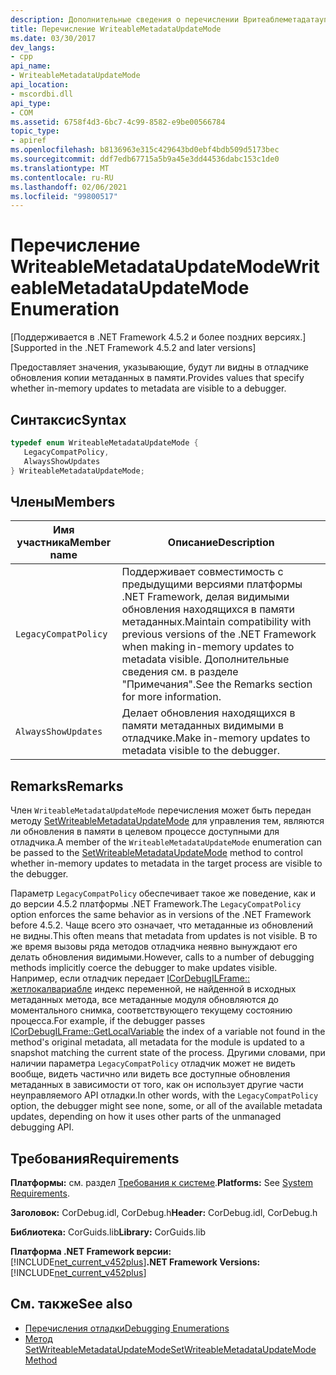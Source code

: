 ```yaml
---
description: Дополнительные сведения о перечислении Вритеаблеметадатаупдатемоде
title: Перечисление WriteableMetadataUpdateMode
ms.date: 03/30/2017
dev_langs:
- cpp
api_name:
- WriteableMetadataUpdateMode
api_location:
- mscordbi.dll
api_type:
- COM
ms.assetid: 6758f4d3-6bc7-4c99-8582-e9be00566784
topic_type:
- apiref
ms.openlocfilehash: b8136963e315c429643bd0ebf4bdb509d5173bec
ms.sourcegitcommit: ddf7edb67715a5b9a45e3dd44536dabc153c1de0
ms.translationtype: MT
ms.contentlocale: ru-RU
ms.lasthandoff: 02/06/2021
ms.locfileid: "99800517"
---
```

# <a name="writeablemetadataupdatemode-enumeration"></a><span data-ttu-id="f0acf-103">Перечисление WriteableMetadataUpdateMode</span><span class="sxs-lookup"><span data-stu-id="f0acf-103">WriteableMetadataUpdateMode Enumeration</span></span>

<span data-ttu-id="f0acf-104">[Поддерживается в .NET Framework 4.5.2 и более поздних версиях.]</span><span class="sxs-lookup"><span data-stu-id="f0acf-104">[Supported in the .NET Framework 4.5.2 and later versions]</span></span>  
  
 <span data-ttu-id="f0acf-105">Предоставляет значения, указывающие, будут ли видны в отладчике обновления копии метаданных в памяти.</span><span class="sxs-lookup"><span data-stu-id="f0acf-105">Provides values that specify whether in-memory updates to metadata are visible to a debugger.</span></span>  
  
## <a name="syntax"></a><span data-ttu-id="f0acf-106">Синтаксис</span><span class="sxs-lookup"><span data-stu-id="f0acf-106">Syntax</span></span>  
  
```cpp
typedef enum WriteableMetadataUpdateMode {  
   LegacyCompatPolicy,  
   AlwaysShowUpdates  
} WriteableMetadataUpdateMode;  
```  
  
## <a name="members"></a><span data-ttu-id="f0acf-107">Члены</span><span class="sxs-lookup"><span data-stu-id="f0acf-107">Members</span></span>  
  
|<span data-ttu-id="f0acf-108">Имя участника</span><span class="sxs-lookup"><span data-stu-id="f0acf-108">Member name</span></span>|<span data-ttu-id="f0acf-109">Описание</span><span class="sxs-lookup"><span data-stu-id="f0acf-109">Description</span></span>|  
|-----------------|-----------------|  
|`LegacyCompatPolicy`|<span data-ttu-id="f0acf-110">Поддерживает совместимость с предыдущими версиями платформы .NET Framework, делая видимыми обновления находящихся в памяти метаданных.</span><span class="sxs-lookup"><span data-stu-id="f0acf-110">Maintain compatibility with previous versions of the .NET Framework when making in-memory updates to metadata visible.</span></span> <span data-ttu-id="f0acf-111">Дополнительные сведения см. в разделе "Примечания".</span><span class="sxs-lookup"><span data-stu-id="f0acf-111">See the Remarks section for more information.</span></span>|  
|`AlwaysShowUpdates`|<span data-ttu-id="f0acf-112">Делает обновления находящихся в памяти метаданных видимыми в отладчике.</span><span class="sxs-lookup"><span data-stu-id="f0acf-112">Make in-memory updates to metadata visible to the debugger.</span></span>|  
  
## <a name="remarks"></a><span data-ttu-id="f0acf-113">Remarks</span><span class="sxs-lookup"><span data-stu-id="f0acf-113">Remarks</span></span>  

 <span data-ttu-id="f0acf-114">Член `WriteableMetadataUpdateMode` перечисления может быть передан методу [SetWriteableMetadataUpdateMode](icordebugprocess7-setwriteablemetadataupdatemode-method.md) для управления тем, являются ли обновления в памяти в целевом процессе доступными для отладчика.</span><span class="sxs-lookup"><span data-stu-id="f0acf-114">A member of the `WriteableMetadataUpdateMode` enumeration can be passed to the [SetWriteableMetadataUpdateMode](icordebugprocess7-setwriteablemetadataupdatemode-method.md) method to control whether in-memory updates to metadata in the target process are visible to the debugger.</span></span>  
  
 <span data-ttu-id="f0acf-115">Параметр `LegacyCompatPolicy` обеспечивает такое же поведение, как и до версии 4.5.2 платформы .NET Framework.</span><span class="sxs-lookup"><span data-stu-id="f0acf-115">The `LegacyCompatPolicy` option enforces the same behavior as in versions of the .NET Framework before 4.5.2.</span></span> <span data-ttu-id="f0acf-116">Чаще всего это означает, что метаданные из обновлений не видны.</span><span class="sxs-lookup"><span data-stu-id="f0acf-116">This often means that metadata from updates is not visible.</span></span> <span data-ttu-id="f0acf-117">В то же время вызовы ряда методов отладчика неявно вынуждают его делать обновления видимыми.</span><span class="sxs-lookup"><span data-stu-id="f0acf-117">However, calls to a number of debugging methods implicitly coerce the debugger to make updates visible.</span></span> <span data-ttu-id="f0acf-118">Например, если отладчик передает [ICorDebugILFrame:: жетлокалвариабле](icordebugilframe-getlocalvariable-method.md) индекс переменной, не найденной в исходных метаданных метода, все метаданные модуля обновляются до моментального снимка, соответствующего текущему состоянию процесса.</span><span class="sxs-lookup"><span data-stu-id="f0acf-118">For example, if the debugger passes [ICorDebugILFrame::GetLocalVariable](icordebugilframe-getlocalvariable-method.md) the index of a variable not found in the method's original metadata, all metadata for the module is updated to a snapshot matching the current state of the process.</span></span> <span data-ttu-id="f0acf-119">Другими словами, при наличии параметра `LegacyCompatPolicy` отладчик может не видеть вообще, видеть частично или видеть все доступные обновления метаданных в зависимости от того, как он использует другие части неуправляемого API отладки.</span><span class="sxs-lookup"><span data-stu-id="f0acf-119">In other words, with the `LegacyCompatPolicy` option, the debugger might see none, some, or all of the available metadata updates, depending on how it uses other parts of the unmanaged debugging API.</span></span>  
  
## <a name="requirements"></a><span data-ttu-id="f0acf-120">Требования</span><span class="sxs-lookup"><span data-stu-id="f0acf-120">Requirements</span></span>  

 <span data-ttu-id="f0acf-121">**Платформы:** см. раздел [Требования к системе](../../get-started/system-requirements.md).</span><span class="sxs-lookup"><span data-stu-id="f0acf-121">**Platforms:** See [System Requirements](../../get-started/system-requirements.md).</span></span>  
  
 <span data-ttu-id="f0acf-122">**Заголовок:** CorDebug.idl, CorDebug.h</span><span class="sxs-lookup"><span data-stu-id="f0acf-122">**Header:** CorDebug.idl, CorDebug.h</span></span>  
  
 <span data-ttu-id="f0acf-123">**Библиотека:** CorGuids.lib</span><span class="sxs-lookup"><span data-stu-id="f0acf-123">**Library:** CorGuids.lib</span></span>  
  
 <span data-ttu-id="f0acf-124">**Платформа .NET Framework версии:**[!INCLUDE[net_current_v452plus](../../../../includes/net-current-v452plus-md.md)]</span><span class="sxs-lookup"><span data-stu-id="f0acf-124">**.NET Framework Versions:** [!INCLUDE[net_current_v452plus](../../../../includes/net-current-v452plus-md.md)]</span></span>  
  
## <a name="see-also"></a><span data-ttu-id="f0acf-125">См. также</span><span class="sxs-lookup"><span data-stu-id="f0acf-125">See also</span></span>

- [<span data-ttu-id="f0acf-126">Перечисления отладки</span><span class="sxs-lookup"><span data-stu-id="f0acf-126">Debugging Enumerations</span></span>](debugging-enumerations.md)
- [<span data-ttu-id="f0acf-127">Метод SetWriteableMetadataUpdateMode</span><span class="sxs-lookup"><span data-stu-id="f0acf-127">SetWriteableMetadataUpdateMode Method</span></span>](icordebugprocess7-setwriteablemetadataupdatemode-method.md)

